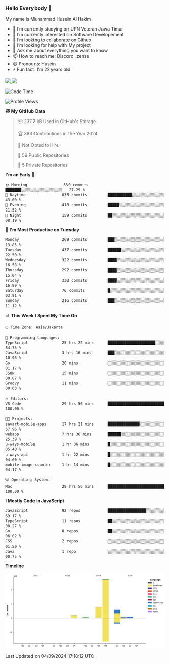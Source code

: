 ### Hello Everybody 👋

My name is Muhammad Husein Al Hakim

- 🔭 I’m currently studying on UPN Veteran Jawa Timur
- 🌱 I’m currently interested on Software Developement
- 👯 I’m looking to collaborate on Github
- 🤔 I’m looking for help with My project
- 💬 Ask me about everything you want to know
- 📫 How to reach me: Discord _zense
- 😄 Pronouns: Husein
- ⚡ Fun fact: I'm 22 years old

<p align="left">
<a href="https://github.com/huseinhq">
  <img height="180em" src="https://github-readme-stats-eight-theta.vercel.app/api?username=huseinhq&show_icons=true&theme=algolia&include_all_commits=true&count_private=true"/>
  <img height="180em" src="https://github-readme-stats-eight-theta.vercel.app/api/top-langs/?username=huseinhq&layout=compact&langs_count=8&theme=algolia"/>
</a>
</p>

<!--START_SECTION:waka-->
![Code Time](http://img.shields.io/badge/Code%20Time-1%2C370%20hrs%2047%20mins-blue)

![Profile Views](http://img.shields.io/badge/Profile%20Views-0-blue)

**🐱 My GitHub Data** 

> 📦 237.7 kB Used in GitHub's Storage 
 > 
> 🏆 383 Contributions in the Year 2024
 > 
> 🚫 Not Opted to Hire
 > 
> 📜 59 Public Repositories 
 > 
> 🔑 5 Private Repositories 
 > 
**I'm an Early 🐤** 

```text
🌞 Morning                530 commits         ███████░░░░░░░░░░░░░░░░░░   27.29 % 
🌆 Daytime                835 commits         ███████████░░░░░░░░░░░░░░   43.00 % 
🌃 Evening                418 commits         █████░░░░░░░░░░░░░░░░░░░░   21.52 % 
🌙 Night                  159 commits         ██░░░░░░░░░░░░░░░░░░░░░░░   08.19 % 
```
📅 **I'm Most Productive on Tuesday** 

```text
Monday                   269 commits         ███░░░░░░░░░░░░░░░░░░░░░░   13.85 % 
Tuesday                  437 commits         ██████░░░░░░░░░░░░░░░░░░░   22.50 % 
Wednesday                322 commits         ████░░░░░░░░░░░░░░░░░░░░░   16.58 % 
Thursday                 292 commits         ████░░░░░░░░░░░░░░░░░░░░░   15.04 % 
Friday                   330 commits         ████░░░░░░░░░░░░░░░░░░░░░   16.99 % 
Saturday                 76 commits          █░░░░░░░░░░░░░░░░░░░░░░░░   03.91 % 
Sunday                   216 commits         ███░░░░░░░░░░░░░░░░░░░░░░   11.12 % 
```


📊 **This Week I Spent My Time On** 

```text
🕑︎ Time Zone: Asia/Jakarta

💬 Programming Languages: 
TypeScript               25 hrs 22 mins      █████████████████████░░░░   84.75 % 
JavaScript               3 hrs 16 mins       ███░░░░░░░░░░░░░░░░░░░░░░   10.96 % 
Go                       20 mins             ░░░░░░░░░░░░░░░░░░░░░░░░░   01.17 % 
JSON                     15 mins             ░░░░░░░░░░░░░░░░░░░░░░░░░   00.87 % 
Groovy                   11 mins             ░░░░░░░░░░░░░░░░░░░░░░░░░   00.63 % 

🔥 Editors: 
VS Code                  29 hrs 56 mins      █████████████████████████   100.00 % 

🐱‍💻 Projects: 
savart-mobile-apps       17 hrs 21 mins      ██████████████░░░░░░░░░░░   57.96 % 
webapp                   7 hrs 36 mins       ██████░░░░░░░░░░░░░░░░░░░   25.39 % 
u-ways-mobile            1 hr 36 mins        █░░░░░░░░░░░░░░░░░░░░░░░░   05.40 % 
u-ways-api               1 hr 22 mins        █░░░░░░░░░░░░░░░░░░░░░░░░   04.60 % 
mobile-image-counter     1 hr 14 mins        █░░░░░░░░░░░░░░░░░░░░░░░░   04.17 % 

💻 Operating System: 
Mac                      29 hrs 56 mins      █████████████████████████   100.00 % 
```

**I Mostly Code in JavaScript** 

```text
JavaScript               92 repos            █████████████████░░░░░░░░   69.17 % 
TypeScript               11 repos            ██░░░░░░░░░░░░░░░░░░░░░░░   08.27 % 
Go                       8 repos             ██░░░░░░░░░░░░░░░░░░░░░░░   06.02 % 
CSS                      2 repos             ░░░░░░░░░░░░░░░░░░░░░░░░░   01.50 % 
Java                     1 repo              ░░░░░░░░░░░░░░░░░░░░░░░░░   00.75 % 
```



**Timeline**

![Lines of Code chart](https://raw.githubusercontent.com/HuseinHQ/HuseinHQ/main/assets/bar_graph.png)


 Last Updated on 04/09/2024 17:18:12 UTC
<!--END_SECTION:waka-->
